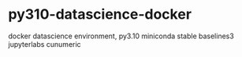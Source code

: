 # py310-datascience-docker
docker datascience environment, 
py3.10  miniconda 
stable baselines3 
jupyterlabs
cunumeric


